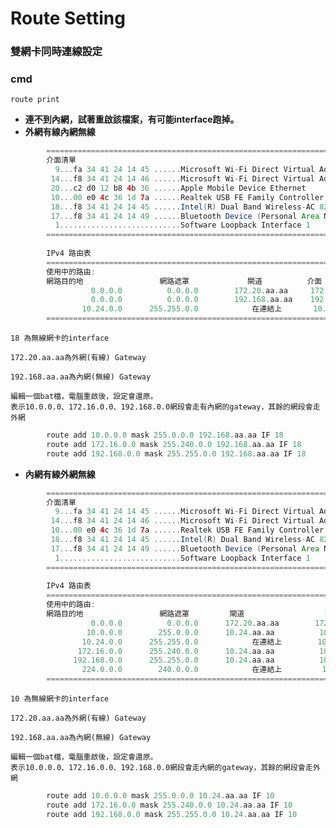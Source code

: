 # Route Setting

### **雙網卡同時連線設定**

### cmd

    route print

- **連不到內網，試著重啟該檔案，有可能interface跑掉。**
- **外網有線內網無線**
```Groovy
        ===========================================================================
        介面清單
          9...fa 34 41 24 14 45 ......Microsoft Wi-Fi Direct Virtual Adapter
         14...f8 34 41 24 14 46 ......Microsoft Wi-Fi Direct Virtual Adapter #2
         20...c2 d0 12 b8 4b 36 ......Apple Mobile Device Ethernet
         10...00 e0 4c 36 1d 7a ......Realtek USB FE Family Controller #2
         18...f8 34 41 24 14 45 ......Intel(R) Dual Band Wireless-AC 8265
         17...f8 34 41 24 14 49 ......Bluetooth Device (Personal Area Network)
          1...........................Software Loopback Interface 1
        ===========================================================================
        
        IPv4 路由表
        ===========================================================================
        使用中的路由:
        網路目的地                 網路遮罩             閘道          介面          計量
                  0.0.0.0          0.0.0.0        172.20.aa.aa     172.20.bb.bb     35
                  0.0.0.0          0.0.0.0        192.168.aa.aa    192.168.bb.bb    50
                10.24.0.0      255.255.0.0            在連結上       10.24.xx.xx    291
        ===========================================================================
```
    18 為無線網卡的interface

    172.20.aa.aa為外網(有線) Gateway

    192.168.aa.aa為內網(無線) Gateway

    編輯一個bat檔，電腦重啟後，設定會還原。
    表示10.0.0.0、172.16.0.0、192.168.0.0網段會走有內網的gateway，其餘的網段會走外網
    
```Groovy
        route add 10.0.0.0 mask 255.0.0.0 192.168.aa.aa IF 18
        route add 172.16.0.0 mask 255.240.0.0 192.168.aa.aa IF 18
        route add 192.168.0.0 mask 255.255.0.0 192.168.aa.aa IF 18
```
- **內網有線外網無線**
```Groovy
        ===========================================================================
        介面清單
          9...fa 34 41 24 14 45 ......Microsoft Wi-Fi Direct Virtual Adapter
         14...f8 34 41 24 14 46 ......Microsoft Wi-Fi Direct Virtual Adapter #2
         10...00 e0 4c 36 1d 7a ......Realtek USB FE Family Controller #2
         18...f8 34 41 24 14 45 ......Intel(R) Dual Band Wireless-AC 8265
         17...f8 34 41 24 14 49 ......Bluetooth Device (Personal Area Network)
          1...........................Software Loopback Interface 1
        ===========================================================================
        
        IPv4 路由表
        ===========================================================================
        使用中的路由:
        網路目的地                 網路遮罩         閘道                  介面       計量
                  0.0.0.0          0.0.0.0      172.20.aa.aa        172.20.bb.bb    50
                 10.0.0.0        255.0.0.0      10.24.aa.aa          10.24.bb.bb    36
                10.24.0.0      255.255.0.0            在連結上        10.24.bb.bb    291
               172.16.0.0      255.240.0.0      10.24.aa.aa          10.24.bb.bb    36
              192.168.0.0      255.255.0.0      10.24.aa.aa          10.24.bb.bb    36
                224.0.0.0        240.0.0.0            在連結上         127.0.0.1     331
        ===========================================================================
```
    10 為無線網卡的interface

    172.20.aa.aa為外網(有線) Gateway

    192.168.aa.aa為內網(無線) Gateway

    編輯一個bat檔，電腦重啟後，設定會還原。
    表示10.0.0.0、172.16.0.0、192.168.0.0網段會走內網的gateway，其餘的網段會走外網
```Groovy
        route add 10.0.0.0 mask 255.0.0.0 10.24.aa.aa IF 10
        route add 172.16.0.0 mask 255.240.0.0 10.24.aa.aa IF 10
        route add 192.168.0.0 mask 255.255.0.0 10.24.aa.aa IF 10
```
